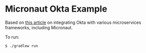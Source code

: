 # Micronaut Okta Example

Based on
[this article](https://dzone.com/articles/spring-vs-micronaut-vs-quarkus-which-one-is-the-be)
on integrating Okta with various microservices frameworks, including Micronaut.

To run:

    $ ./gradlew run
